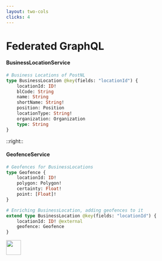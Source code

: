 ```yaml
---
layout: two-cols
clicks: 4
---
```


# Federated GraphQL

#### BusinessLocationService
```graphql {all|2}
# Business Locations of PostNL
type BusinessLocation @key(fields: "locationId") {
    locationId: ID!
    blCode: String
    name: String
    shortName: String!
    position: Position
    locationType: String!
    organization: Organization
    type: String
}
```

::right::

<div class="mt-14 ml-5">

#### GeofenceService

```graphql {all|2-7}
# Geofences for BusinessLocations
type Geofence {
    locationId: ID!
    polygon: Polygon!
    certainty: Float!
    point: [Float]!
}
```
<div class="mt-4">

```graphql {all|2-3|2-4}
# Enriching BusinessLocation, adding geofences to it
extend type BusinessLocation @key(fields: "locationId") {
    locationId: ID! @external
    geofence: Geofence
} 
```

</div>

</div>


<div class="abs-br m-6 flex gap-2">
<img 
        src="https://cdn.freebiesupply.com/logos/large/2x/postnl-3-logo-png-transparent.png"
        height="40"
        width="40"
    >
</div>